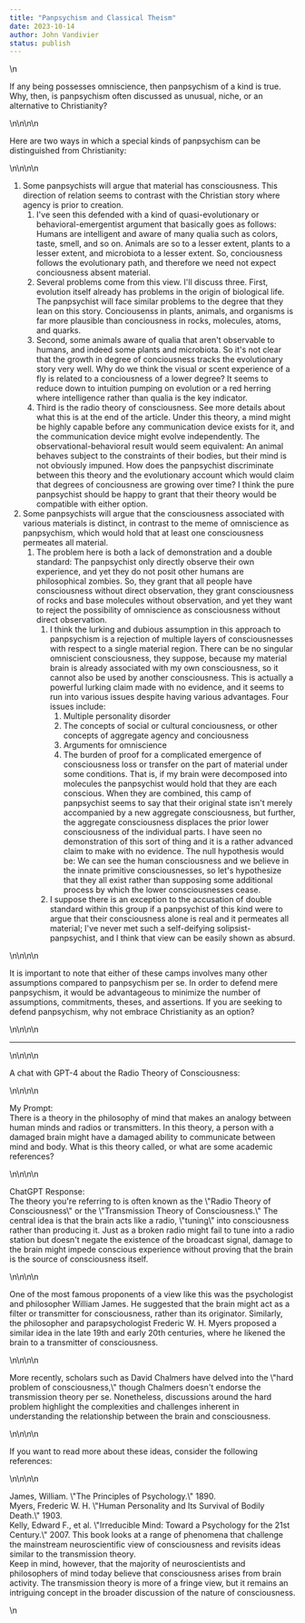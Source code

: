 ```yaml
---
title: "Panpsychism and Classical Theism"
date: 2023-10-14
author: John Vandivier
status: publish
---
```


<!-- wp:paragraph -->\n<p>If any being possesses omniscience, then panpsychism of a kind is true. Why, then, is panpsychism often discussed as unusual, niche, or an alternative to Christianity?</p>\n<!-- /wp:paragraph -->\n\n<!-- wp:paragraph -->\n<p>Here are two ways in which a special kinds of panpsychism can be distinguished from Christianity:</p>\n<!-- /wp:paragraph -->\n\n<!-- wp:list {\"ordered\":true} -->\n<ol><li>Some panpsychists will argue that material has consciousness. This direction of relation seems to contrast with the Christian story where agency is prior to creation.<ol><li>I've seen this defended with a kind of quasi-evolutionary or behavioral-emergentist argument that basically goes as follows: Humans are intelligent and aware of many qualia such as colors, taste, smell, and so on. Animals are so to a lesser extent, plants to a lesser extent, and microbiota to a lesser extent. So, conciousness follows the evolutionary path, and therefore we need not expect conciousness absent material.</li><li>Several problems come from this view. I'll discuss three. First, evolution itself already has problems in the origin of biological life. The panpsychist will face similar problems to the degree that they lean on this story. Conciousenss in plants, animals, and organisms is far more plausible than conciousness in rocks, molecules, atoms, and quarks.</li><li>Second, some animals aware of qualia that aren't observable to humans, and indeed some plants and microbiota. So it's not clear that the growth in degree of conciousness tracks the evolutionary story very well. Why do we think the visual or scent experience of a fly is related to a conciousness of a lower degree? It seems to reduce down to intuition pumping on evolution or a red herring where intelligence rather than qualia is the key indicator.</li><li>Third is the radio theory of consciousness. See more details about what this is at the end of the article. Under this theory, a mind might be highly capable before any communication device exists for it, and the communication device might evolve independently. The observational-behavioral result would seem equivalent: An animal behaves subject to the constraints of their bodies, but their mind is not obviously impuned. How does the panpsychist discriminate between this theory and the evolutionary account which would claim that degrees of conciousness are growing over time? I think the pure panpsychist should be happy to grant that their theory would be compatible with either option.</li></ol></li><li>Some panpsychists will argue that the consciousness associated with various materials is distinct, in contrast to the meme of omniscience as panpsychism, which would hold that at least one consciousness permeates all material.<ol><li>The problem here is both a lack of demonstration and a double standard: The panpsychist only directly observe their own experience, and yet they do not posit other humans are philosophical zombies. So, they grant that all people have consciousness without direct observation, they grant consciousness of rocks and base molecules without observation, and yet they want to reject the possibility of omniscience as consciousness without direct observation.<ol><li>I think the lurking and dubious assumption in this approach to panpsychism is a rejection of multiple layers of consciousnesses with respect to a single material region. There can be no singular omniscient consciousness, they suppose, because my material brain is already associated with my own consciousness, so it cannot also be used by another consciousness. This is actually a powerful lurking claim made with no evidence, and it seems to run into various issues despite having various advantages. Four issues include:<ol><li>Multiple personality disorder</li><li>The concepts of social or cultural conciousness, or other concepts of aggregate agency and conciousness</li><li>Arguments for omniscience</li><li>The burden of proof for a complicated emergence of consciousness loss or transfer on the part of material under some conditions. That is, if my brain were decomposed into molecules the panpsychist would hold that they are each conscious. When they are combined, this camp of panpsychist seems to say that their original state isn't merely accompanied by a new aggregate consciousness, but further, the aggregate consciousness displaces the prior lower consciousness of the individual parts. I have seen no demonstration of this sort of thing and it is a rather advanced claim to make with no evidence. The null hypothesis would be: We can see the human consciousness and we believe in the innate primitive consciousnesses, so let's hypothesize that they all exist rather than supposing some additional process by which the lower consciousnesses cease.</li></ol></li><li>I suppose there is an exception to the accusation of double standard within this group if a panpsychist of this kind were to argue that their consciousness alone is real and it permeates all material; I've never met such a self-deifying solipsist-panpsychist, and I think that view can be easily shown as absurd.</li></ol></li></ol></li></ol>\n<!-- /wp:list -->\n\n<!-- wp:paragraph -->\n<p>It is important to note that either of these camps involves many other assumptions compared to panpsychism per se. In order to defend mere panpsychism, it would be advantageous to minimize the number of assumptions, commitments, theses, and assertions. If you are seeking to defend panpsychism, why not embrace Christianity as an option?</p>\n<!-- /wp:paragraph -->\n\n<!-- wp:separator -->\n<hr class=\"wp-block-separator\"/>\n<!-- /wp:separator -->\n\n<!-- wp:paragraph -->\n<p>A chat with GPT-4 about the Radio Theory of Consciousness:</p>\n<!-- /wp:paragraph -->\n\n<!-- wp:paragraph -->\n<p>My Prompt:<br>There is a theory in the philosophy of mind that makes an analogy between human minds and radios or transmitters. In this theory, a person with a damaged brain might have a damaged ability to communicate between mind and body. What is this theory called, or what are some academic references?</p>\n<!-- /wp:paragraph -->\n\n<!-- wp:paragraph -->\n<p>ChatGPT Response:<br>The theory you're referring to is often known as the \"Radio Theory of Consciousness\" or the \"Transmission Theory of Consciousness.\" The central idea is that the brain acts like a radio, \"tuning\" into consciousness rather than producing it. Just as a broken radio might fail to tune into a radio station but doesn't negate the existence of the broadcast signal, damage to the brain might impede conscious experience without proving that the brain is the source of consciousness itself.</p>\n<!-- /wp:paragraph -->\n\n<!-- wp:paragraph -->\n<p>One of the most famous proponents of a view like this was the psychologist and philosopher William James. He suggested that the brain might act as a filter or transmitter for consciousness, rather than its originator. Similarly, the philosopher and parapsychologist Frederic W. H. Myers proposed a similar idea in the late 19th and early 20th centuries, where he likened the brain to a transmitter of consciousness.</p>\n<!-- /wp:paragraph -->\n\n<!-- wp:paragraph -->\n<p>More recently, scholars such as David Chalmers have delved into the \"hard problem of consciousness,\" though Chalmers doesn't endorse the transmission theory per se. Nonetheless, discussions around the hard problem highlight the complexities and challenges inherent in understanding the relationship between the brain and consciousness.</p>\n<!-- /wp:paragraph -->\n\n<!-- wp:paragraph -->\n<p>If you want to read more about these ideas, consider the following references:</p>\n<!-- /wp:paragraph -->\n\n<!-- wp:paragraph -->\n<p>James, William. \"The Principles of Psychology.\" 1890.<br>Myers, Frederic W. H. \"Human Personality and Its Survival of Bodily Death.\" 1903.<br>Kelly, Edward F., et al. \"Irreducible Mind: Toward a Psychology for the 21st Century.\" 2007. This book looks at a range of phenomena that challenge the mainstream neuroscientific view of consciousness and revisits ideas similar to the transmission theory.<br>Keep in mind, however, that the majority of neuroscientists and philosophers of mind today believe that consciousness arises from brain activity. The transmission theory is more of a fringe view, but it remains an intriguing concept in the broader discussion of the nature of consciousness.</p>\n<!-- /wp:paragraph -->